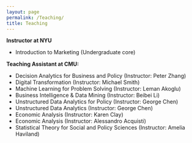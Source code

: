 ```yaml
---
layout: page
permalink: /Teaching/
title: Teaching
---
```

**Instructor at NYU**
- Introduction to Marketing (Undergraduate core)

**Teaching Assistant at CMU:**
- Decision Analytics for Business and Policy (Instructor: Peter Zhang)
- Digital Transformation (Instructor: Michael Smith)
- Machine Learning for Problem Solving (Instructor: Leman Akoglu)
- Business Intelligence & Data Mining (Instructor: Beibei Li)
- Unstructured Data Analytics for Policy (Instructor: George Chen)
- Unstructured Data Analytics (Instructor: George Chen)
- Economic Analysis (Instructor: Karen Clay)
- Economic Analysis (Instructor: Alessandro Acquisti)
- Statistical Theory for Social and Policy Sciences (Instructor: Amelia Haviland) 
